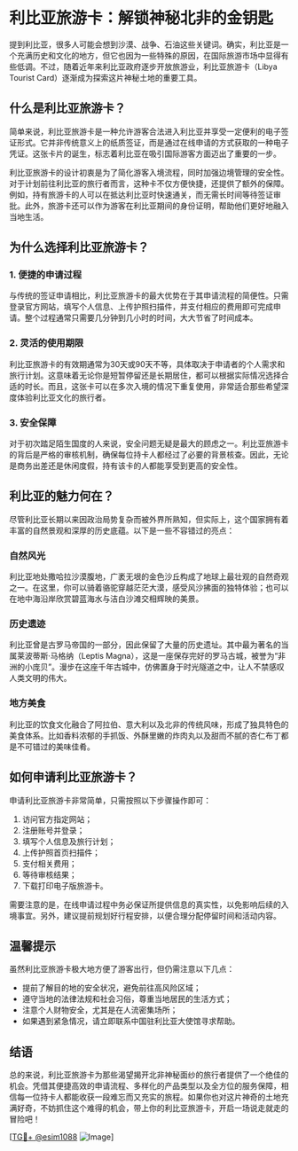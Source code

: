 # 利比亚旅游卡：解锁神秘北非的金钥匙

提到利比亚，很多人可能会想到沙漠、战争、石油这些关键词。确实，利比亚是一个充满历史和文化的地方，但它也因为一些特殊的原因，在国际旅游市场中显得有些低调。不过，随着近年来利比亚政府逐步开放旅游业，利比亚旅游卡（Libya Tourist Card）逐渐成为探索这片神秘土地的重要工具。

## 什么是利比亚旅游卡？

简单来说，利比亚旅游卡是一种允许游客合法进入利比亚并享受一定便利的电子签证形式。它并非传统意义上的纸质签证，而是通过在线申请的方式获取的一种电子凭证。这张卡片的诞生，标志着利比亚在吸引国际游客方面迈出了重要的一步。

利比亚旅游卡的设计初衷是为了简化游客入境流程，同时加强边境管理的安全性。对于计划前往利比亚的旅行者而言，这种卡不仅方便快捷，还提供了额外的保障。例如，持有旅游卡的人可以在抵达利比亚时快速通关，而无需长时间等待签证审批。此外，旅游卡还可以作为游客在利比亚期间的身份证明，帮助他们更好地融入当地生活。

## 为什么选择利比亚旅游卡？

### 1. **便捷的申请过程**
与传统的签证申请相比，利比亚旅游卡的最大优势在于其申请流程的简便性。只需登录官方网站，填写个人信息、上传护照扫描件，并支付相应的费用即可完成申请。整个过程通常只需要几分钟到几小时的时间，大大节省了时间成本。

### 2. **灵活的使用期限**
利比亚旅游卡的有效期通常为30天或90天不等，具体取决于申请者的个人需求和旅行计划。这意味着无论你是短暂停留还是长期居住，都可以根据实际情况选择合适的时长。而且，这张卡可以在多次入境的情况下重复使用，非常适合那些希望深度体验利比亚文化的旅行者。

### 3. **安全保障**
对于初次踏足陌生国度的人来说，安全问题无疑是最大的顾虑之一。利比亚旅游卡的背后是严格的审核机制，确保每位持卡人都经过了必要的背景核查。因此，无论是商务出差还是休闲度假，持有该卡的人都能享受到更高的安全性。

## 利比亚的魅力何在？

尽管利比亚长期以来因政治局势复杂而被外界所熟知，但实际上，这个国家拥有着丰富的自然景观和深厚的历史底蕴。以下是一些不容错过的亮点：

### 自然风光
利比亚地处撒哈拉沙漠腹地，广袤无垠的金色沙丘构成了地球上最壮观的自然奇观之一。在这里，你可以骑着骆驼穿越茫茫大漠，感受风沙拂面的独特体验；也可以在地中海沿岸欣赏碧蓝海水与洁白沙滩交相辉映的美景。

### 历史遗迹
利比亚曾是古罗马帝国的一部分，因此保留了大量的历史遗址。其中最为著名的当属莱波蒂斯·马格纳（Leptis Magna），这是一座保存完好的罗马古城，被誉为“非洲的小庞贝”。漫步在这座千年古城中，仿佛置身于时光隧道之中，让人不禁感叹人类文明的伟大。

### 地方美食
利比亚的饮食文化融合了阿拉伯、意大利以及北非的传统风味，形成了独具特色的美食体系。比如香料浓郁的手抓饭、外酥里嫩的炸肉丸以及甜而不腻的杏仁布丁都是不可错过的美味佳肴。

## 如何申请利比亚旅游卡？

申请利比亚旅游卡非常简单，只需按照以下步骤操作即可：

1. 访问官方指定网站；
2. 注册账号并登录；
3. 填写个人信息及旅行计划；
4. 上传护照首页扫描件；
5. 支付相关费用；
6. 等待审核结果；
7. 下载打印电子版旅游卡。

需要注意的是，在线申请过程中务必保证所提供信息的真实性，以免影响后续的入境事宜。另外，建议提前规划好行程安排，以便合理分配停留时间和活动内容。

## 温馨提示

虽然利比亚旅游卡极大地方便了游客出行，但仍需注意以下几点：

- 提前了解目的地的安全状况，避免前往高风险区域；
- 遵守当地的法律法规和社会习俗，尊重当地居民的生活方式；
- 注意个人财物安全，尤其是在人流密集场所；
- 如果遇到紧急情况，请立即联系中国驻利比亚大使馆寻求帮助。

## 结语

总的来说，利比亚旅游卡为那些渴望揭开北非神秘面纱的旅行者提供了一个绝佳的机会。凭借其便捷高效的申请流程、多样化的产品类型以及全方位的服务保障，相信每一位持卡人都能收获一段难忘而又充实的旅程。如果你也对这片神奇的土地充满好奇，不妨抓住这个难得的机会，带上你的利比亚旅游卡，开启一场说走就走的冒险吧！

[[TG💪+ @esim1088](https://t.me/s/esim1088) ![Image](https://i.postimg.cc/4NQfJmqS/Snipaste-2025-05-13-00-14-12.png)]